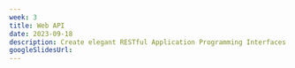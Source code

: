 ```yaml
---
week: 3
title: Web API
date: 2023-09-18
description: Create elegant RESTful Application Programming Interfaces (API) with Express.js; Breaking down the HTTP request; Using Javascript to make HTTP requests on the browser without reloading.
googleSlidesUrl:
---
```

